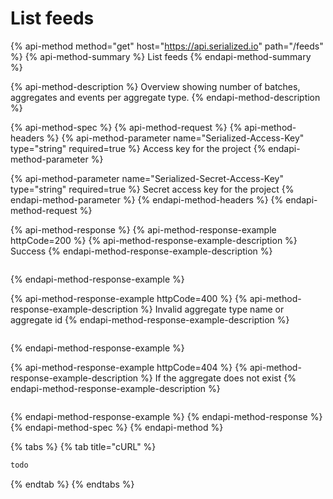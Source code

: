 # List feeds

{% api-method method="get" host="https://api.serialized.io" path="/feeds" %}
{% api-method-summary %}
List feeds
{% endapi-method-summary %}

{% api-method-description %}
Overview showing number of batches, aggregates and events per aggregate type.
{% endapi-method-description %}

{% api-method-spec %}
{% api-method-request %}
{% api-method-headers %}
{% api-method-parameter name="Serialized-Access-Key" type="string" required=true %}
Access key for the project
{% endapi-method-parameter %}

{% api-method-parameter name="Serialized-Secret-Access-Key" type="string" required=true %}
Secret access key for the project
{% endapi-method-parameter %}
{% endapi-method-headers %}
{% endapi-method-request %}

{% api-method-response %}
{% api-method-response-example httpCode=200 %}
{% api-method-response-example-description %}
Success
{% endapi-method-response-example-description %}

```text

```
{% endapi-method-response-example %}

{% api-method-response-example httpCode=400 %}
{% api-method-response-example-description %}
Invalid aggregate type name or aggregate id
{% endapi-method-response-example-description %}

```text

```
{% endapi-method-response-example %}

{% api-method-response-example httpCode=404 %}
{% api-method-response-example-description %}
If the aggregate does not exist
{% endapi-method-response-example-description %}

```text

```
{% endapi-method-response-example %}
{% endapi-method-response %}
{% endapi-method-spec %}
{% endapi-method %}

{% tabs %}
{% tab title="cURL" %}
```bash
todo
```
{% endtab %}
{% endtabs %}

